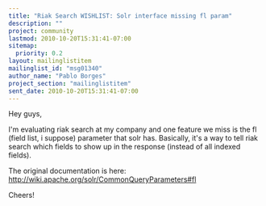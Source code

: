 ```yaml
---
title: "Riak Search WISHLIST: Solr interface missing fl param"
description: ""
project: community
lastmod: 2010-10-20T15:31:41-07:00
sitemap:
  priority: 0.2
layout: mailinglistitem
mailinglist_id: "msg01340"
author_name: "Pablo Borges"
project_section: "mailinglistitem"
sent_date: 2010-10-20T15:31:41-07:00
---
```



Hey guys,

I'm evaluating riak search at my company and one feature we miss is the fl
(field list, i suppose) parameter that solr has. Basically, it's a way to
tell riak search which fields to show up in the response (instead of all
indexed fields).

The original documentation is here:
http://wiki.apache.org/solr/CommonQueryParameters#fl

Cheers!

